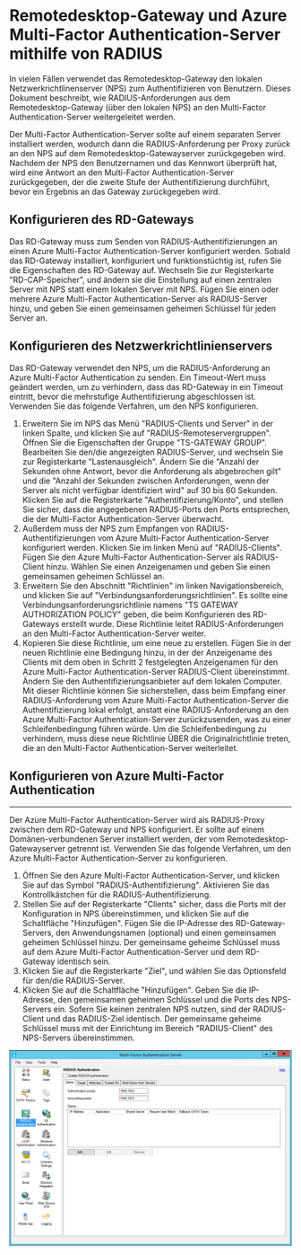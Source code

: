 <properties 
	pageTitle="Remotedesktop-Gateway und Azure Multi-Factor Authentication-Server mithilfe von RADIUS" 
	description="Dies ist die Azure Multi-Factor Authentication-Seite, die bei der Bereitstellung Remotedesktop-Gateways (RD) und des Azure Multi-Factor Authentication-Servers mithilfe von RADIUS Unterstützung bietet." 
	services="multi-factor-authentication" 
	documentationCenter="" 
	authors="billmath" 
	manager="stevenpo" 
	editor="curtand"/>

<tags 
	ms.service="multi-factor-authentication" 
	ms.workload="identity" 
	ms.tgt_pltfrm="na" 
	ms.devlang="na" 
	ms.topic="article" 
	ms.date="11/19/2015" 
	ms.author="billmath"/>

# Remotedesktop-Gateway und Azure Multi-Factor Authentication-Server mithilfe von RADIUS

In vielen Fällen verwendet das Remotedesktop-Gateway den lokalen Netzwerkrichtlinenserver (NPS) zum Authentifizieren von Benutzern. Dieses Dokument beschreibt, wie RADIUS-Anforderungen aus dem Remotedesktop-Gateway (über den lokalen NPS) an den Multi-Factor Authentication-Server weitergeleitet werden.

Der Multi-Factor Authentication-Server sollte auf einem separaten Server installiert werden, wodurch dann die RADIUS-Anforderung per Proxy zurück an den NPS auf dem Remotedesktop-Gatewayserver zurückgegeben wird. Nachdem der NPS den Benutzernamen und das Kennwort überprüft hat, wird eine Antwort an den Multi-Factor Authentication-Server zurückgegeben, der die zweite Stufe der Authentifizierung durchführt, bevor ein Ergebnis an das Gateway zurückgegeben wird.





## Konfigurieren des RD-Gateways

Das RD-Gateway muss zum Senden von RADIUS-Authentifizierungen an einen Azure Multi-Factor Authentication-Server konfiguriert werden. Sobald das RD-Gateway installiert, konfiguriert und funktionstüchtig ist, rufen Sie die Eigenschaften des RD-Gateway auf. Wechseln Sie zur Registerkarte "RD-CAP-Speicher", und ändern sie die Einstellung auf einen zentralen Server mit NPS statt einem lokalen Server mit NPS. Fügen Sie einen oder mehrere Azure Multi-Factor Authentication-Server als RADIUS-Server hinzu, und geben Sie einen gemeinsamen geheimen Schlüssel für jeden Server an.





## Konfigurieren des Netzwerkrichtlinienservers

Das RD-Gateway verwendet den NPS, um die RADIUS-Anforderung an Azure Multi-Factor Authentication zu senden. Ein Timeout-Wert muss geändert werden, um zu verhindern, dass das RD-Gateway in ein Timeout eintritt, bevor die mehrstufige Authentifizierung abgeschlossen ist. Verwenden Sie das folgende Verfahren, um den NPS konfigurieren.

1. Erweitern Sie im NPS das Menü "RADIUS-Clients und Server" in der linken Spalte, und klicken Sie auf "RADIUS-Remoteservergruppen". Öffnen Sie die Eigenschaften der Gruppe "TS-GATEWAY GROUP". Bearbeiten Sie den/die angezeigten RADIUS-Server, und wechseln Sie zur Registerkarte "Lastenausgleich". Ändern Sie die "Anzahl der Sekunden ohne Antwort, bevor die Anforderung als abgebrochen gilt" und die "Anzahl der Sekunden zwischen Anforderungen, wenn der Server als nicht verfügbar identifiziert wird" auf 30 bis 60 Sekunden. Klicken Sie auf die Registerkarte "Authentifizierung/Konto", und stellen Sie sicher, dass die angegebenen RADIUS-Ports den Ports entsprechen, die der Multi-Factor Authentication-Server überwacht.
2. Außerdem muss der NPS zum Empfangen von RADIUS-Authentifizierungen vom Azure Multi-Factor Authentication-Server konfiguriert werden. Klicken Sie im linken Menü auf "RADIUS-Clients". Fügen Sie den Azure Multi-Factor Authentication-Server als RADIUS-Client hinzu. Wählen Sie einen Anzeigenamen und geben Sie einen gemeinsamen geheimen Schlüssel an.
3. Erweitern Sie den Abschnitt "Richtlinien" im linken Navigationsbereich, und klicken Sie auf "Verbindungsanforderungsrichtlinien". Es sollte eine Verbindungsanforderungsrichtlinie namens "TS GATEWAY AUTHORIZATION POLICY" geben, die beim Konfigurieren des RD-Gateways erstellt wurde. Diese Richtlinie leitet RADIUS-Anforderungen an den Multi-Factor Authentication-Server weiter.
4. Kopieren Sie diese Richtlinie, um eine neue zu erstellen. Fügen Sie in der neuen Richtlinie eine Bedingung hinzu, in der der Anzeigename des Clients mit dem oben in Schritt 2 festgelegten Anzeigenamen für den Azure Multi-Factor Authentication-Server RADIUS-Client übereinstimmt. Ändern Sie den Authentifizierungsanbieter auf dem lokalen Computer. Mit dieser Richtlinie können Sie sicherstellen, dass beim Empfang einer RADIUS-Anforderung vom Azure Multi-Factor Authentication-Server die Authentifizierung lokal erfolgt, anstatt eine RADIUS-Anforderung an den Azure Multi-Factor Authentication-Server zurückzusenden, was zu einer Schleifenbedingung führen würde. Um die Schleifenbedingung zu verhindern, muss diese neue Richtlinie ÜBER die Originalrichtlinie treten, die an den Multi-Factor Authentication-Server weiterleitet.

## Konfigurieren von Azure Multi-Factor Authentication


--------------------------------------------------------------------------------



Der Azure Multi-Factor Authentication-Server wird als RADIUS-Proxy zwischen dem RD-Gateway und NPS konfiguriert. Er sollte auf einem Domänen-verbundenen Server installiert werden, der vom Remotedesktop-Gatewayserver getrennt ist. Verwenden Sie das folgende Verfahren, um den Azure Multi-Factor Authentication-Server zu konfigurieren.

1. Öffnen Sie den Azure Multi-Factor Authentication-Server, und klicken Sie auf das Symbol "RADIUS-Authentifizierung". Aktivieren Sie das Kontrollkästchen für die RADIUS-Authentifizierung.
2. Stellen Sie auf der Registerkarte "Clients" sicher, dass die Ports mit der Konfiguration in NPS übereinstimmen, und klicken Sie auf die Schaltfläche "Hinzufügen". Fügen Sie die IP-Adresse des RD-Gateway-Servers, den Anwendungsnamen (optional) und einen gemeinsamen geheimen Schlüssel hinzu. Der gemeinsame geheime Schlüssel muss auf dem Azure Multi-Factor Authentication-Server und dem RD-Gateway identisch sein.
3. Klicken Sie auf die Registerkarte "Ziel", und wählen Sie das Optionsfeld für den/die RADIUS-Server.
4. Klicken Sie auf die Schaltfläche "Hinzufügen". Geben Sie die IP-Adresse, den gemeinsamen geheimen Schlüssel und die Ports des NPS-Servers ein. Sofern Sie keinen zentralen NPS nutzen, sind der RADIUS-Client und das RADIUS-Ziel identisch. Der gemeinsame geheime Schlüssel muss mit der Einrichtung im Bereich "RADIUS-Client" des NPS-Servers übereinstimmen. 

![RADIUS-Authentifizierung](./media/multi-factor-authentication-get-started-server-rdg/radius.png)

<!---HONumber=AcomDC_1125_2015-->